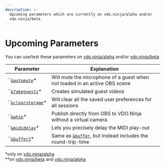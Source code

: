 ```yaml
---
description: >-
  Upcoming parameters which are currently on vdo.ninja/alpha and/or
  vdo.ninja/beta
---
```


# Upcoming Parameters

You can use/test these parameters on [vdo.ninja/alpha](https://vdo.ninja/alpha/) and/or [vdo.ninja/beta](https://vdo.ninja/beta/)

| Parameter                                                 | Explanation                                                                              |
| --------------------------------------------------------- | ---------------------------------------------------------------------------------------- |
| ``[`&automute`](audio-parameters/and-automute-alpha.md)\* | Will mute the microphone of a guest when not loaded in an active OBS scene               |
| ``[`&fakeguests`](mixer-scene-parameters/scenetype.md)\*  | Creates simulated guest videos                                                           |
| ``[`&clearstorage`](settings-parameters/sticky-1.md)\*    | Will clear all the saved user preferences for all sessions                               |
| ``[`&whip`](mixer-scene-parameters/view-1.md)\*           | Publish directly from OBS to VDO.Ninja without a virtual camera                          |
| ``[`&mididelay`](api-and-midi-parameters/midiin-1.md)\*   | Lets you precisely delay the MIDI play-out                                               |
| ``[`&buffer2`](video-parameters/buffer-1.md)\*            | Same as [`&buffer`](view-parameters/buffer.md), but instead includes the round-trip-time |

\*only on [vdo.ninja/alpha](https://vdo.ninja/alpha/)\
\*\*on [vdo.ninja/beta](https://vdo.ninja/beta/) and [vdo.ninja/alpha](https://vdo.ninja/alpha/)
